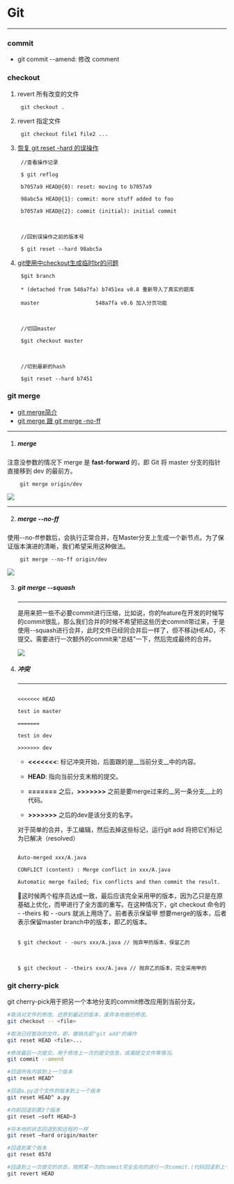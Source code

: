# Git

---
### commit 
- git commit --amend: 修改 comment
### checkout

1. revert 所有改变的文件



		git checkout .

		

2. revert 指定文件

		

		git checkout file1 file2 ...



3. [恢复 git reset -hard 的误操作](http://www.cnblogs.com/mliudong/archive/2013/04/08/3007303.html)



		//查看操作记录

		$ git reflog

		b7057a9 HEAD@{0}: reset: moving to b7057a9

		98abc5a HEAD@{1}: commit: more stuff added to foo

		b7057a9 HEAD@{2}: commit (initial): initial commit

		

		//回到误操作之前的版本号

		$ git reset --hard 98abc5a

4. [git使用中checkout生成临时br的问题](http://blog.csdn.net/mydo/article/details/42784735)



		$git branch

		* (detached from 548a7fa) b7451ea v0.8 重新导入了真实的题库

 		master                  548a7fa v0.6 加入分页功能

 		

 		//切回master 

 		$git checkout master

 		

 		//切到最新的hash

 		$git reset --hard b7451

 		

 		

### git merge ###



- [git merge简介](http://blog.csdn.net/hudashi/article/details/7664382)
- [git merge 跟 git merge -no-ff](http://www.myexception.cn/program/1987549.html)



---



1. ##### merge #####

 注意没参数的情况下 merge 是 **fast-forward** 的，即 Git 将 master 分支的指针直接移到 dev 的最前方。

 		

 		git merge origin/dev

 		

 ![](http://img.blog.csdn.net/20150317150204419?watermark/2/text/aHR0cDovL2Jsb2cuY3Nkbi5uZXQvaHVkYXNoaQ==/font/5a6L5L2T/fontsize/400/fill/I0JBQkFCMA==/dissolve/70/gravity/Center)



 ---

 

2. ##### merge --no-ff #####

 使用--no-ff参数后，会执行正常合并，在Master分支上生成一个新节点。为了保证版本演进的清晰，我们希望采用这种做法。

 		

 		git merge --no-ff origin/dev

 		

 ![](http://img.blog.csdn.net/20150317150436227?watermark/2/text/aHR0cDovL2Jsb2cuY3Nkbi5uZXQvaHVkYXNoaQ==/font/5a6L5L2T/fontsize/400/fill/I0JBQkFCMA==/dissolve/70/gravity/Center)



3. ##### git merge --squash #####



	---

	

	是用来把一些不必要commit进行压缩，比如说，你的feature在开发的时候写的commit很乱，那么我们合并的时候不希望把这些历史commit带过来，于是使用--squash进行合并，此时文件已经同合并后一样了，但不移动HEAD，不提交。需要进行一次额外的commit来“总结”一下，然后完成最终的合并。

	

	![](http://segmentfault.com/img/bVkJAj)



3. ##### 冲突 #####

  

	---



	```

	<<<<<<< HEAD

	test in master

	=======

	test in dev

	>>>>>>> dev

	```

	

	- __<<<<<<<__: 标记冲突开始，后面跟的是__当前分支__中的内容。 

 

	- __HEAD__: 指向当前分支末梢的提交。  



	- __=======__ 之后，__>>>>>>>__ 之前是要merge过来的__另一条分支__上的代码。  



	- __>>>>>>>__ 之后的dev是该分支的名字。  



	对于简单的合并，手工编辑，然后去掉这些标记，运行git add 将把它们标记为已解决（resolved）

	

	```

	Auto-merged xxx/A.java

	CONFLICT (content) : Merge conflict in xxx/A.java

	Automatic merge failed; fix conflicts and then commit the result.

	```



	这时候两个程序员达成一致，最后应该完全采用甲的版本，因为乙只是在原基础上优化，而甲进行了全方面的重写。在这种情况下，git checkout 命令的   - -theirs 和 - -ours 就派上用场了。前者表示保留甲 想要merge的版本，后者表示保留master branch中的版本，即乙的版本。  

	

	```

	$ git checkout - -ours xxx/A.java // 抛弃甲的版本，保留乙的  

	

	$ git checkout - -theirs xxx/A.java // 抛弃乙的版本，完全采用甲的

	```

	

	

### git cherry-pick ###



git cherry-pick用于把另一个本地分支的commit修改应用到当前分支。

```bash
#取消对文件的修改。还原到最近的版本，废弃本地做的修改。
git checkout -- <file>

#取消已经暂存的文件。即，撤销先前"git add"的操作
git reset HEAD <file>...

#修改最后一次提交。用于修改上一次的提交信息，或漏提交文件等情况。
git commit --amend

#回退所有内容到上一个版本
git reset HEAD^

#回退a.py这个文件的版本到上一个版本  
git reset HEAD^ a.py  

#向前回退到第3个版本  
git reset –soft HEAD~3  

#将本地的状态回退到和远程的一样  
git reset –hard origin/master  

#回退到某个版本  
git reset 057d  

#回退到上一次提交的状态，按照某一次的commit完全反向的进行一次commit.(代码回滚到上个版本，并提交git)
git revert HEAD
```
